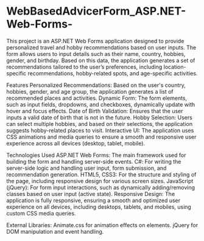 # WebBasedAdvicerForm_ASP.NET-Web-Forms-
This project is an ASP.NET Web Forms application designed to provide personalized travel and hobby recommendations based on user inputs. The form allows users to input details such as their name, country, hobbies, gender, and birthday. Based on this data, the application generates a set of recommendations tailored to the user’s preferences, including location-specific recommendations, hobby-related spots, and age-specific activities.

Features
Personalized Recommendations: Based on the user's country, hobbies, gender, and age group, the application generates a list of recommended places and activities.
Dynamic Form: The form elements, such as input fields, dropdowns, and checkboxes, dynamically update with hover and focus effects.
Date of Birth Validation: Ensures that the user inputs a valid date of birth that is not in the future.
Hobby Selection: Users can select multiple hobbies, and based on their selections, the application suggests hobby-related places to visit.
Interactive UI: The application uses CSS animations and media queries to ensure a smooth and responsive user experience across all devices (desktop, tablet, mobile).

Technologies Used
ASP.NET Web Forms: The main framework used for building the form and handling server-side events.
C#: For writing the server-side logic and handling user input, form submission, and recommendation generation.
HTML5, CSS3: For the structure and styling of the page, including responsive design for various screen sizes.
JavaScript (jQuery): For form input interactions, such as dynamically adding/removing classes based on user input (active state).
Responsive Design: The application is fully responsive, ensuring a smooth and optimized user experience on all devices, including desktops, tablets, and mobiles, using custom CSS media queries.

External Libraries:
Animate.css for animation effects on elements.
jQuery for DOM manipulation and event handling.
